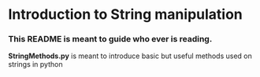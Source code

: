 # Introduction to String manipulation
### This README is meant to guide who ever is reading.
 **StringMethods.py** is meant to introduce basic but useful methods used on strings in python
 